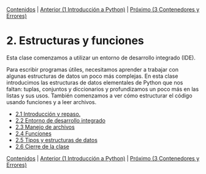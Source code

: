 [Contenidos](../Contenidos.md) \| [Anterior (1 Introducción a Python)](../01_Intro_a_Python/00_Resumen.md) \| [Próximo (3 Contenedores y Errores)](../03_Contenedores_y_Errores/00_Resumen.md)

# 2. Estructuras y funciones
Esta clase comenzamos a utilizar un entorno de desarrollo integrado (IDE). 

Para escribir programas útiles, necesitamos aprender a trabajar con algunas estructuras de datos un poco más complejas. En esta clase introducimos las estructuras de datos elementales de Python que nos faltan: tuplas, conjuntos y diccionarios y profundizamos un poco más en las listas y sus usos. También comenzamos a ver cómo estructurar el código usando funciones y a leer archivos.



* [2.1 Introducción y repaso.](01_Introduccion_y_repaso.md)
* [2.2 Entorno de desarrollo integrado](02_IDE.md)
* [2.3 Manejo de archivos](03_Archivos.md)
* [2.4 Funciones](04_Funciones.md)
* [2.5 Tipos y estructuras de datos](05_TiposDatos.md)
* [2.6 Cierre de la clase](06_Cierre.md)


[Contenidos](../Contenidos.md) \| [Anterior (1 Introducción a Python)](../01_Intro_a_Python/00_Resumen.md) \| [Próximo (3 Contenedores y Errores)](../03_Contenedores_y_Errores/00_Resumen.md)
